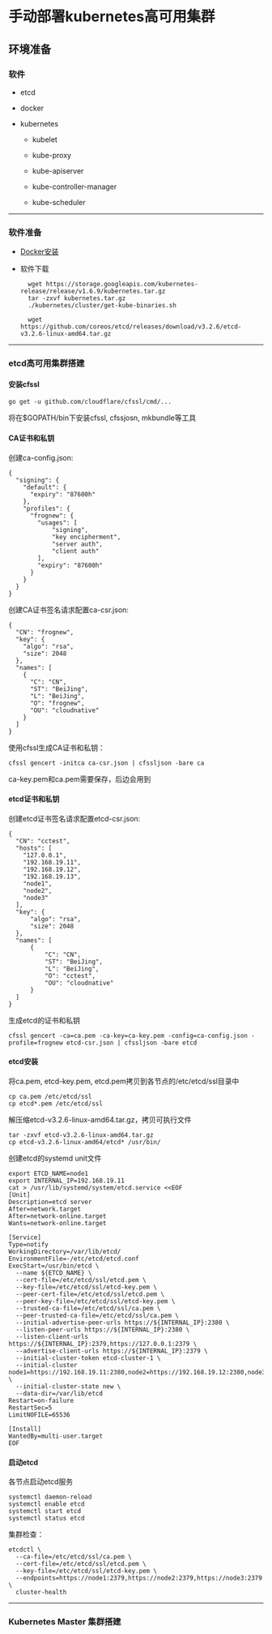 # 手动部署kubernetes高可用集群

## 环境准备

### 软件

* etcd

* docker

* kubernetes

    * kubelet

    * kube-proxy

    * kube-apiserver

    * kube-controller-manager

    * kube-scheduler

***

### 软件准备

* [Docker安装](../Docker/docker.md)

* 软件下载

        wget https://storage.googleapis.com/kubernetes-release/release/v1.6.9/kubernetes.tar.gz
        tar -zxvf kubernetes.tar.gz
        ./kubernetes/cluster/get-kube-binaries.sh

        wget https://github.com/coreos/etcd/releases/download/v3.2.6/etcd-v3.2.6-linux-amd64.tar.gz
        

***

### etcd高可用集群搭建

#### 安装cfssl

    go get -u github.com/cloudflare/cfssl/cmd/...

将在$GOPATH/bin下安装cfssl, cfssjosn, mkbundle等工具

#### CA证书和私钥

创建ca-config.json:

    {
      "signing": {
        "default": {
          "expiry": "87600h"
        },
        "profiles": {
          "frognew": {
            "usages": [
                "signing",
                "key encipherment",
                "server auth",
                "client auth"
            ],
            "expiry": "87600h"
          }
        }
      }
    }

创建CA证书签名请求配置ca-csr.json:

    {
      "CN": "frognew",
      "key": {
        "algo": "rsa",
        "size": 2048
      },
      "names": [
        {
          "C": "CN",
          "ST": "BeiJing",
          "L": "BeiJing",
          "O": "frognew",
          "OU": "cloudnative"
        }
      ]
    }

使用cfssl生成CA证书和私钥：

    cfssl gencert -initca ca-csr.json | cfssljson -bare ca

ca-key.pem和ca.pem需要保存，后边会用到

#### etcd证书和私钥

创建etcd证书签名请求配置etcd-csr.json:

    {
      "CN": "cctest",
      "hosts": [
        "127.0.0.1",
        "192.168.19.11",
        "192.168.19.12",
        "192.168.19.13",
        "node1",
        "node2",
        "node3"
      ],
      "key": {
          "algo": "rsa",
          "size": 2048
      },
      "names": [
          {
              "C": "CN",
              "ST": "BeiJing",
              "L": "BeiJing",
              "O": "cctest",
              "OU": "cloudnative"
          }
      ]
    }

生成etcd的证书和私钥

    cfssl gencert -ca=ca.pem -ca-key=ca-key.pem -config=ca-config.json -profile=frognew etcd-csr.json | cfssljson -bare etcd

#### etcd安装

将ca.pem, etcd-key.pem, etcd.pem拷贝到各节点的/etc/etcd/ssl目录中

    cp ca.pem /etc/etcd/ssl
    cp etcd*.pem /etc/etcd/ssl

解压缩etcd-v3.2.6-linux-amd64.tar.gz，拷贝可执行文件

    tar -zxvf etcd-v3.2.6-linux-amd64.tar.gz
    cp etcd-v3.2.6-linux-amd64/etcd* /usr/bin/


创建etcd的systemd unit文件

    export ETCD_NAME=node1
    export INTERNAL_IP=192.168.19.11
    cat > /usr/lib/systemd/system/etcd.service <<EOF
    [Unit]
    Description=etcd server
    After=network.target
    After=network-online.target
    Wants=network-online.target

    [Service]
    Type=notify
    WorkingDirectory=/var/lib/etcd/
    EnvironmentFile=-/etc/etcd/etcd.conf
    ExecStart=/usr/bin/etcd \
      --name ${ETCD_NAME} \
      --cert-file=/etc/etcd/ssl/etcd.pem \
      --key-file=/etc/etcd/ssl/etcd-key.pem \
      --peer-cert-file=/etc/etcd/ssl/etcd.pem \
      --peer-key-file=/etc/etcd/ssl/etcd-key.pem \
      --trusted-ca-file=/etc/etcd/ssl/ca.pem \
      --peer-trusted-ca-file=/etc/etcd/ssl/ca.pem \
      --initial-advertise-peer-urls https://${INTERNAL_IP}:2380 \
      --listen-peer-urls https://${INTERNAL_IP}:2380 \
      --listen-client-urls https://${INTERNAL_IP}:2379,https://127.0.0.1:2379 \
      --advertise-client-urls https://${INTERNAL_IP}:2379 \
      --initial-cluster-token etcd-cluster-1 \
      --initial-cluster node1=https://192.168.19.11:2380,node2=https://192.168.19.12:2380,node3=https://192.168.19.13:2380 \
      --initial-cluster-state new \
      --data-dir=/var/lib/etcd
    Restart=on-failure
    RestartSec=5
    LimitNOFILE=65536

    [Install]
    WantedBy=multi-user.target
    EOF

#### 启动etcd

各节点启动etcd服务

    systemctl daemon-reload
    systemctl enable etcd
    systemctl start etcd
    systemctl status etcd

集群检查：

    etcdctl \
      --ca-file=/etc/etcd/ssl/ca.pem \
      --cert-file=/etc/etcd/ssl/etcd.pem \
      --key-file=/etc/etcd/ssl/etcd-key.pem \
      --endpoints=https://node1:2379,https://node2:2379,https://node3:2379 \
      cluster-health 

***

### Kubernetes Master 集群搭建

